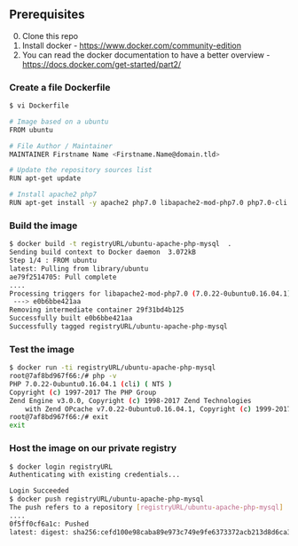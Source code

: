 ## Prerequisites

0. Clone this repo
1. Install docker - https://www.docker.com/community-edition
2. You can read the docker documentation to have a better overview - https://docs.docker.com/get-started/part2/

### Create a file Dockerfile
```sh
$ vi Dockerfile

# Image based on a ubuntu
FROM ubuntu

# File Author / Maintainer
MAINTAINER Firstname Name <Firstname.Name@domain.tld>

# Update the repository sources list
RUN apt-get update

# Install apache2 php7
RUN apt-get install -y apache2 php7.0 libapache2-mod-php7.0 php7.0-cli php7.0-common php7.0-mbstring php7.0-gd php7.0-intl php7.0-xml php7.0-mysql php7.0-mcrypt php7.0-zip  && apt-get clean
```

### Build the image
```sh
$ docker build -t registryURL/ubuntu-apache-php-mysql  .
Sending build context to Docker daemon  3.072kB
Step 1/4 : FROM ubuntu
latest: Pulling from library/ubuntu
ae79f2514705: Pull complete 
....
Processing triggers for libapache2-mod-php7.0 (7.0.22-0ubuntu0.16.04.1) ...
 ---> e0b6bbe421aa
Removing intermediate container 29f31bd4b125
Successfully built e0b6bbe421aa
Successfully tagged registryURL/ubuntu-apache-php-mysql
```

### Test the image
```sh
$ docker run -ti registryURL/ubuntu-apache-php-mysql
root@7af8bd967f66:/# php -v
PHP 7.0.22-0ubuntu0.16.04.1 (cli) ( NTS )
Copyright (c) 1997-2017 The PHP Group
Zend Engine v3.0.0, Copyright (c) 1998-2017 Zend Technologies
    with Zend OPcache v7.0.22-0ubuntu0.16.04.1, Copyright (c) 1999-2017, by Zend Technologies
root@7af8bd967f66:/# exit
exit
```

### Host the image on our private registry

```sh
$ docker login registryURL
Authenticating with existing credentials...

Login Succeeded
$ docker push registryURL/ubuntu-apache-php-mysql
The push refers to a repository [registryURL/ubuntu-apache-php-mysql]
....
0f5ff0cf6a1c: Pushed 
latest: digest: sha256:cefd100e98caba89e973c749e9fe6373372acb213d8d6ca33b11692a24bf2462 size: 1781
```
